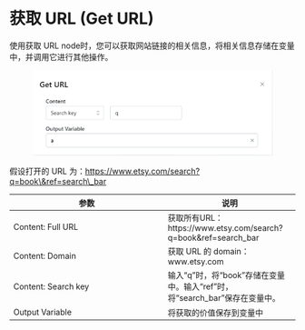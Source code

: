 # 获取 URL (Get URL)

使用获取 URL node时，您可以获取网站链接的相关信息，将相关信息存储在变量中，并调用它进行其他操作。&#x20;

<figure><img src="../../.gitbook/assets/image (1) (1) (1) (1).png" alt=""><figcaption></figcaption></figure>

假设打开的 URL 为：https://www.etsy.com/search?q=book\&ref=search\_bar

<table><thead><tr><th width="258">参数</th><th>说明</th></tr></thead><tbody><tr><td>Content: Full URL</td><td>获取所有URL：https://www.etsy.com/search?q=book&#x26;ref=search_bar</td></tr><tr><td>Content: Domain</td><td>获取 URL 的 domain：www.etsy.com</td></tr><tr><td>Content: Search key</td><td>输入“q”时，将“book”存储在变量中。输入“ref”时，将“search_bar”保存在变量中。</td></tr><tr><td>Output Variable</td><td>将获取的价值保存到变量中</td></tr></tbody></table>
